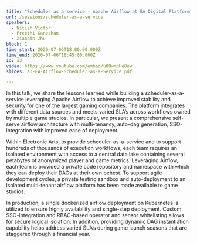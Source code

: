 ```yaml
---
title: "Scheduler as a service - Apache Airflow at EA Digital Platform"
url: /sessions/scheduler-as-a-service
speakers:
  - Nitish Victor
  - Preethi Ganeshan
  - Xiaoqin Zhu
block: 1
time_start: 2020-07-06T18:00:00.000Z
time_end: 2020-07-06T18:45:00.000Z
id: a3
video: https://www.youtube.com/embed/u00wmcHe8ow
slides: a3-EA-Airflow-Scheduler-as-a-Service.pdf

---
```

In this talk, we share the lessons learned while building a scheduler-as-a-service leveraging Apache Airflow to achieve improved stability and security for one of the  largest gaming companies. The platform integrates with different data sources and meets varied SLA’s across workflows owned by multiple game studios. In particular, we present a comprehensive self-serve airflow architecture with multi-tenancy, auto-dag generation, SSO-integration with improved ease of deployment.
<!--more-->

Within Electronic Arts, to provide scheduler-as-a-service and to support hundreds of thousands of execution workflows, each team requires an isolated environment with access to a central data lake containing several petabytes of anonymized player and game metrics. Leveraging Airflow, each team is provided  a private code repository and namespace with which they can deploy their DAGs at their own behest. To support agile development cycles, a private testing sandbox and auto-deployment to an isolated multi-tenant airflow platform has been made available to game studios. 

In production, a single dockerized airflow deployment on Kubernetes is utilized to ensure highly availability and single-step deployment. Custom SSO-integration and RBAC-based operator and sensor whitelisting allows for secure logical isolation. In addition, providing dynamic DAG instantiation capability helps address varied SLA’s during game launch seasons that are staggered through a financial year.